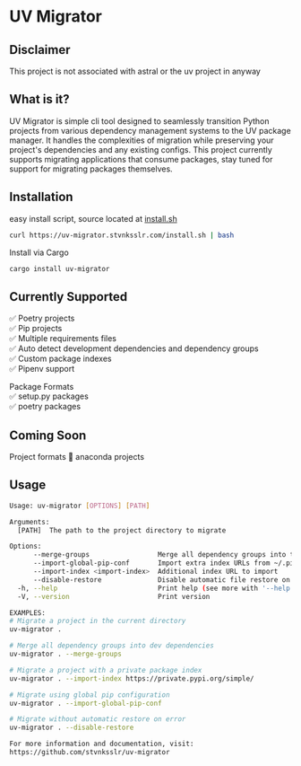 # UV Migrator

## Disclaimer

This project is not associated with astral or the uv project in anyway

## What is it?

UV Migrator is simple cli tool designed to seamlessly transition Python projects from various dependency management systems to the UV package manager.
It handles the complexities of migration while preserving your project's dependencies and any existing configs. This project currently supports migrating
applications that consume packages, stay tuned for support for migrating packages themselves.

## Installation

easy install script, source located at [install.sh](https://github.com/stvnksslr/uv-migrator/blob/main/install.sh)

```sh
curl https://uv-migrator.stvnksslr.com/install.sh | bash
```

Install via Cargo

```sh
cargo install uv-migrator
```

## Currently Supported

✅ Poetry projects  
✅ Pip projects  
✅ Multiple requirements files  
✅ Auto detect development dependencies and dependency groups  
✅ Custom package indexes  
✅ Pipenv support

Package Formats  
✅ setup.py packages  
✅ poetry packages

## Coming Soon

Project formats
🔄 anaconda projects

## Usage

```sh
Usage: uv-migrator [OPTIONS] [PATH]

Arguments:
  [PATH]  The path to the project directory to migrate

Options:
      --merge-groups                 Merge all dependency groups into the dev group
      --import-global-pip-conf       Import extra index URLs from ~/.pip/pip.conf
      --import-index <import-index>  Additional index URL to import
      --disable-restore              Disable automatic file restore on error
  -h, --help                         Print help (see more with '--help')
  -V, --version                      Print version

EXAMPLES:
# Migrate a project in the current directory
uv-migrator .

# Merge all dependency groups into dev dependencies
uv-migrator . --merge-groups

# Migrate a project with a private package index
uv-migrator . --import-index https://private.pypi.org/simple/

# Migrate using global pip configuration
uv-migrator . --import-global-pip-conf

# Migrate without automatic restore on error
uv-migrator . --disable-restore

For more information and documentation, visit:
https://github.com/stvnksslr/uv-migrator
```
